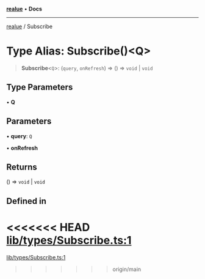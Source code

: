 [**realue**](../README.md) • **Docs**

***

[realue](../README.md) / Subscribe

# Type Alias: Subscribe()\<Q\>

> **Subscribe**\<`Q`\>: (`query`, `onRefresh`) => () => `void` \| `void`

## Type Parameters

• **Q**

## Parameters

• **query**: `Q`

• **onRefresh**

## Returns

() => `void` \| `void`

## Defined in

<<<<<<< HEAD
[lib/types/Subscribe.ts:1](https://github.com/nevoland/realue/blob/cbce77129663d64110c6eeb5270a3b7841e0b453/lib/types/Subscribe.ts#L1)
=======
[lib/types/Subscribe.ts:1](https://github.com/nevoland/realue/blob/90be82ca388547f529d338e720e90d4eeb8b3263/lib/types/Subscribe.ts#L1)
>>>>>>> origin/main
